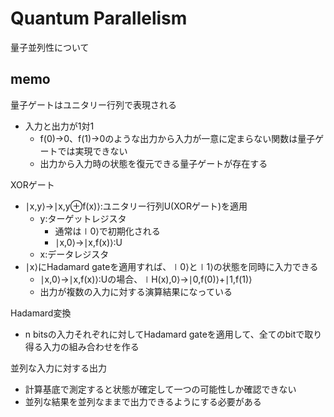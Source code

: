 # Quantum Parallelism
量子並列性について

## memo
量子ゲートはユニタリー行列で表現される
* 入力と出力が1対1
  * f(0)->0、f(1)->0のような出力から入力が一意に定まらない関数は量子ゲートでは実現できない
  * 出力から入力時の状態を復元できる量子ゲートが存在する

XORゲート
* ∣x,y⟩->∣x,y⊕f(x)⟩:ユニタリー行列U(XORゲート)を適用
  * y:ターゲットレジスタ
    * 通常は∣0⟩で初期化される
    * ∣x,0⟩->∣x,f(x)⟩:U
  * x:データレジスタ
* ∣x⟩にHadamard gateを適用すれば、∣0⟩と∣1⟩の状態を同時に入力できる
  * ∣x,0⟩->∣x,f(x)⟩:Uの場合、∣H(x),0⟩->∣0,f(0)⟩+∣1,f(1)⟩
  * 出力が複数の入力に対する演算結果になっている

Hadamard変換
* n bitsの入力それぞれに対してHadamard gateを適用して、全てのbitで取り得る入力の組み合わせを作る

並列な入力に対する出力
* 計算基底で測定すると状態が確定して一つの可能性しか確認できない
* 並列な結果を並列なままで出力できるようにする必要がある